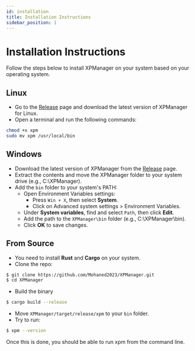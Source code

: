 ```yaml
---
id: installation
title: Installation Instructions
sidebar_position: 1
---
```


# Installation Instructions

Follow the steps below to install XPManager on your system based on your operating system.

## Linux

- Go to the [Release](https://github.com/Mohaned2023/XPManager/releases) page and download the latest version of XPManager for Linux.
- Open a terminal and run the following commands:

```sh
chmod +x xpm
sudo mv xpm /usr/local/bin
```

## Windows

- Download the latest version of XPManager from the [Release](https://github.com/Mohaned2023/XPManager/releases) page.
- Extract the contents and move the XPManager folder to your system drive (e.g., C:\XPManager).
- Add the `bin` folder to your system's PATH:
  - Open Environment Variables settings:
    - Press `Win + X`, then select **System**.
    - Click on Advanced system settings > Environment Variables.
  - Under **System variables**, find and select `Path`, then click **Edit**.
  - Add the path to the `XPManager\bin` folder (e.g., C:\XPManager\bin).
  - Click **OK** to save changes.

## From Source

- You need to install **Rust** and **Cargo** on your system.
- Clone the repo:

```sh
$ git clone https://github.com/Mohaned2023/XPManager.git
$ cd XPManager
```

- Build the binary
```sh
$ cargo build --release
```

- Move `XPManager/target/release/xpm` to your `bin` folder.
- Try to run:

```sh
$ xpm --version
```

Once this is done, you should be able to run xpm from the command line. 